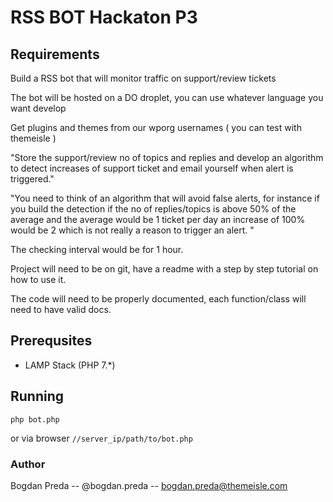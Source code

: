 # RSS BOT Hackaton P3

## Requirements

Build a RSS bot that will monitor traffic on support/review tickets

The bot will be hosted on a DO droplet, you can use whatever language you want develop

Get plugins and themes from our wporg usernames ( you can test with themeisle ) 

"Store the support/review no of topics and replies and develop an algorithm to detect 
increases of support ticket and email yourself when alert is triggered."

"You need to think of an algorithm that will avoid false alerts, for instance if you build 
the detection if the no of replies/topics is above 50% of the average and the average would 
be 1 ticket per day an increase of 100% would be 2 which is not really a reason to trigger an alert. "

The checking interval would be for 1 hour.

Project will need to be on git, have a readme with a step by step tutorial on how to use it.

The code will need to be properly documented, each function/class will need to have valid docs.

## Prerequsites

- LAMP Stack (PHP 7.*)

## Running
```
php bot.php
```
or via browser `//server_ip/path/to/bot.php`

### Author
Bogdan Preda -- @bogdan.preda -- bogdan.preda@themeisle.com